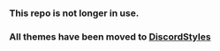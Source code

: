 ### This repo is not longer in use.
### All themes have been moved to [DiscordStyles](https://github.com/DiscordStyles)